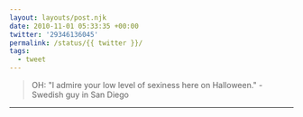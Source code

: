 ```yaml
---
layout: layouts/post.njk
date: 2010-11-01 05:33:35 +00:00
twitter: '29346136045'
permalink: /status/{{ twitter }}/
tags: 
  - tweet
---
```


> OH: "I admire your low level of sexiness here on Halloween." - Swedish guy in San Diego

---
